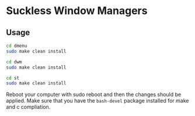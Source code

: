 # Suckless Window Managers

## Usage

```bash
cd dmenu
sudo make clean install
```

```bash
cd dwm
sudo make clean install
```

```bash
cd st
sudo make clean install
```

Reboot your computer with sudo reboot and then the changes should be applied.
Make sure that you have the ```bash-devel``` package installed for make and c compliation.
